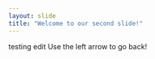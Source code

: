 ```yaml
---
layout: slide
title: "Welcome to our second slide!"
---
```

testing edit
Use the left arrow to go back!
